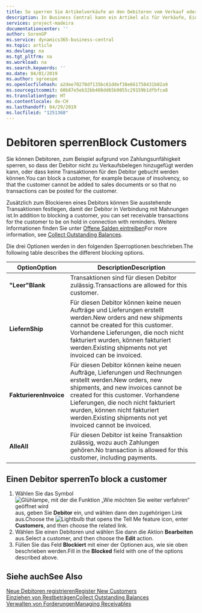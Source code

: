 ```yaml
---
title: So sperren Sie Artikelverkäufe an den Debitoren vom Verkauf oder Einkauf
description: In Business Central kann ein Artikel als für Verkäufe, Einkäufe oder alle Verwendungszwecke gesperrt gekennzeichnet werden.
services: project-madeira
documentationcenter: ''
author: SorenGP
ms.service: dynamics365-business-central
ms.topic: article
ms.devlang: na
ms.tgt_pltfrm: na
ms.workload: na
ms.search.keywords: ''
ms.date: 04/01/2019
ms.author: sgroespe
ms.openlocfilehash: a2dee70270df135bc61ddef38e661758431b02a9
ms.sourcegitcommit: 60b87e5eb32bb408dd65b9855c29159b1dfbfca8
ms.translationtype: HT
ms.contentlocale: de-CH
ms.lasthandoff: 04/29/2019
ms.locfileid: "1251368"
---
```

# <a name="block-customers"></a><span data-ttu-id="2a8ae-103">Debitoren sperren</span><span class="sxs-lookup"><span data-stu-id="2a8ae-103">Block Customers</span></span>
<span data-ttu-id="2a8ae-104">Sie können Debitoren, zum Beispiel aufgrund von Zahlungsunfähigkeit sperren, so dass der Debitor nicht zu Verkaufsbelegen hinzugefügt werden kann, oder dass keine Transaktionen für den Debitor gebucht werden können.</span><span class="sxs-lookup"><span data-stu-id="2a8ae-104">You can block a customer, for example because of insolvency, so that the customer cannot be added to sales documents or so that no transactions can be posted for the customer.</span></span>

<span data-ttu-id="2a8ae-105">Zusätzlich zum Blockieren eines Debitors können Sie ausstehende Transaktionen festlegen, damit der Debitor in Verbindung mit Mahnungen ist.</span><span class="sxs-lookup"><span data-stu-id="2a8ae-105">In addition to blocking a customer, you can set receivable transactions for the customer to be on hold in connection with reminders.</span></span> <span data-ttu-id="2a8ae-106">Weitere Informationen finden Sie unter [Offene Salden eintreiben](receivables-collect-outstanding-balances.md)</span><span class="sxs-lookup"><span data-stu-id="2a8ae-106">For more information, see [Collect Outstanding Balances](receivables-collect-outstanding-balances.md).</span></span>   

<span data-ttu-id="2a8ae-107">Die drei Optionen werden in den folgenden Sperroptionen beschrieben.</span><span class="sxs-lookup"><span data-stu-id="2a8ae-107">The following table describes the different blocking options.</span></span>  

|<span data-ttu-id="2a8ae-108">Option</span><span class="sxs-lookup"><span data-stu-id="2a8ae-108">Option</span></span>|<span data-ttu-id="2a8ae-109">Description</span><span class="sxs-lookup"><span data-stu-id="2a8ae-109">Description</span></span>|  
|--------------------|------------|  
|<span data-ttu-id="2a8ae-110">**"Leer"**</span><span class="sxs-lookup"><span data-stu-id="2a8ae-110">**Blank**</span></span>|<span data-ttu-id="2a8ae-111">Transaktionen sind für diesen Debitor zulässig.</span><span class="sxs-lookup"><span data-stu-id="2a8ae-111">Transactions are allowed for this customer.</span></span>|
|<span data-ttu-id="2a8ae-112">**Liefern**</span><span class="sxs-lookup"><span data-stu-id="2a8ae-112">**Ship**</span></span>|<span data-ttu-id="2a8ae-113">Für diesen Debitor können keine neuen Aufträge und Lieferungen erstellt werden.</span><span class="sxs-lookup"><span data-stu-id="2a8ae-113">New orders and new shipments cannot be created for this customer.</span></span> <span data-ttu-id="2a8ae-114">Vorhandene Lieferungen, die noch nicht fakturiert wurden, können fakturiert werden.</span><span class="sxs-lookup"><span data-stu-id="2a8ae-114">Existing shipments not yet invoiced can be invoiced.</span></span>|  
|<span data-ttu-id="2a8ae-115">**Fakturieren**</span><span class="sxs-lookup"><span data-stu-id="2a8ae-115">**Invoice**</span></span>|<span data-ttu-id="2a8ae-116">Für diesen Debitor können keine neuen Aufträge, Lieferungen und Rechnungen erstellt werden.</span><span class="sxs-lookup"><span data-stu-id="2a8ae-116">New orders, new shipments, and new invoices cannot be created for this customer.</span></span> <span data-ttu-id="2a8ae-117">Vorhandene Lieferungen, die noch nicht fakturiert wurden, können nicht fakturiert werden.</span><span class="sxs-lookup"><span data-stu-id="2a8ae-117">Existing shipments not yet invoiced cannot be invoiced.</span></span>|  
|<span data-ttu-id="2a8ae-118">**Alle**</span><span class="sxs-lookup"><span data-stu-id="2a8ae-118">**All**</span></span>|<span data-ttu-id="2a8ae-119">Für diesen Debitor ist keine Transaktion zulässig, wozu auch Zahlungen gehören.</span><span class="sxs-lookup"><span data-stu-id="2a8ae-119">No transaction is allowed for this customer, including payments.</span></span>|  

## <a name="to-block-a-customer"></a><span data-ttu-id="2a8ae-120">Einen Debitor sperren</span><span class="sxs-lookup"><span data-stu-id="2a8ae-120">To block a customer</span></span>  
1. <span data-ttu-id="2a8ae-121">Wählen Sie das Symbol ![Glühlampe, mit der die Funktion „Wie möchten Sie weiter verfahren“ geöffnet wird](media/ui-search/search_small.png "Wie möchten Sie weiter verfahren?") aus, geben Sie **Debitor** ein, und wählen dann den zugehörigen Link aus.</span><span class="sxs-lookup"><span data-stu-id="2a8ae-121">Choose the ![Lightbulb that opens the Tell Me feature](media/ui-search/search_small.png "Tell me what you want to do") icon, enter **Customers**, and then choose the related link.</span></span>
2. <span data-ttu-id="2a8ae-122">Wählen Sie einen Debitoren und wählen Sie dann die Aktion **Bearbeiten** aus.</span><span class="sxs-lookup"><span data-stu-id="2a8ae-122">Select a customer, and then choose the **Edit** action.</span></span>
3. <span data-ttu-id="2a8ae-123">Füllen Sie das Feld **Blockiert** mit einer der Optionen aus, wie sie oben beschrieben werden.</span><span class="sxs-lookup"><span data-stu-id="2a8ae-123">Fill in the **Blocked** field with one of the options described above.</span></span>

## <a name="see-also"></a><span data-ttu-id="2a8ae-124">Siehe auch</span><span class="sxs-lookup"><span data-stu-id="2a8ae-124">See Also</span></span>  
[<span data-ttu-id="2a8ae-125">Neue Debitoren registrieren</span><span class="sxs-lookup"><span data-stu-id="2a8ae-125">Register New Customers</span></span>](sales-how-register-new-customers.md)  
[<span data-ttu-id="2a8ae-126">Einziehen von Restbeträgen</span><span class="sxs-lookup"><span data-stu-id="2a8ae-126">Collect Outstanding Balances</span></span>](receivables-collect-outstanding-balances.md)  
[<span data-ttu-id="2a8ae-127">Verwalten von Forderungen</span><span class="sxs-lookup"><span data-stu-id="2a8ae-127">Managing Receivables</span></span>](receivables-manage-receivables.md)  
